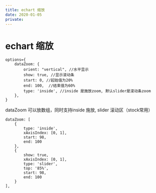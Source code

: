 ```yaml
---
title: echart 缩放
date: 2020-01-05
private: 
---
```

# echart 缩放

    options={
        dataZoom: {
            orient: "vertical", //水平显示
            show: true, //显示滚动条
            start: 0, //起始值为20%
            end: 100,  //结束值为60%
            type: 'inside', //inside 是施放zoom, 默认slider是滚动条zoom
        },
    }

dataZoom 可以放数组，同时支持inside 施放, slider 滚动区（stock常用）

    dataZoom: [
        {
            type: 'inside',
            xAxisIndex: [0, 1],
            start: 98,
            end: 100
        },
        {
            show: true,
            xAxisIndex: [0, 1],
            type: 'slider',
            top: '85%',
            start: 98,
            end: 100
        }
    ],